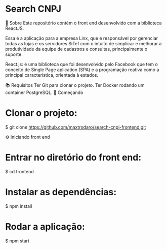 # Search CNPJ

📃 Sobre
Este repositório contém o front end desenvolvido com a biblioteca ReactJS.

Essa é a aplicação para a empresa Linx, que é responsável por gerenciar todas as lojas e os servidores SiTef com o intuíto de simplicar e melhorar a produtividade da equipe de cadastros e consultas, principalmente o suporte.

React.js: é uma biblioteca que foi desenvolvido pelo Facebook que tem o conceito de Single Page aplication (SPA) e a programação reativa como a principal característica, orientada à estados.

📚 Requisitos
Ter Git para clonar o projeto.
Ter Docker rodando um container PostgreSQL.
🚀 Começando

# Clonar o projeto:

\$ git clone https://github.com/maxtrodaro/search-cnpj-frontend.git

⚙️ Iniciando front end

# Entrar no diretório do front end:

\$ cd frontend

# Instalar as dependências:

\$ npm install

# Rodar a aplicação:

\$ npm start
